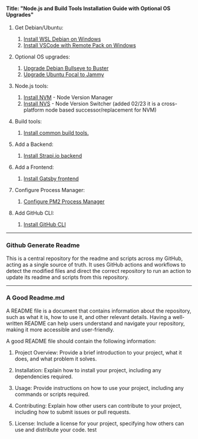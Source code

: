 #### Title: "Node.js and Build Tools Installation Guide with Optional OS Upgrades"

1. Get Debian/Ubuntu:
   1. [Install WSL Debian on Windows](https://github.com/brettjrea/Windows_WSL_Debian)
   2. [Install VSCode with Remote Pack on Windows](https://github.com/brettjrea/Windows_VSC_Remote_Pack)

2. Optional OS upgrades:
   1. [Upgrade Debian Bullseye to Buster](https://github.com/brettjrea/Debian_Bullseye_Upgrade_Script)
   2. [Upgrade Ubuntu Focal to Jammy](https://github.com/brettjrea/Ubuntu_Jammy_Upgrade_Script)

3. Node.js tools:
   1. [Install NVM](https://github.com/brettjrea/Debian_Install_NVM) - Node Version Manager
   2. [Install NVS](https://github.com/brettjrea/Debian_Install_NVS) - Node Version Switcher (added 02/23 it is a cross-platform node based successor/replacement for NVM)
   
4. Build tools:
   1. [Install common build tools.](https://github.com/brettjrea/Debian_Install_Common_Build_Tools)
   
6. Add a Backend:
   1. [Install Strapi.io backend](https://github.com/brettjrea/Debian_Strapi_Backend_API)
  
7. Add a Frontend:
   1. [Install Gatsby frontend](https://github.com/brettjrea/Debian_Gatsby_Frontend_Client)
 
8. Configure Process Manager:
   1. [Configure PM2 Process Manager](https://github.com/brettjrea/Debian_Configure_PM2)

9. Add GitHub CLI:
   1. [Install GitHub CLI](https://github.com/brettjrea/Debian_Install_GitHub_CLI)
---
### Github Generate Readme

This is a central repository for the readme and scripts across my GitHub, acting as a single source of truth. It uses GitHub actions and workflows to detect the modified files and direct the correct repository to run an action to update its readme and scripts from this repository.

---

### A Good Readme.md
A README file is a document that contains information about the repository, such as what it is, how to use it, and other relevant details. Having a well-written README can help users understand and navigate your repository, making it more accessible and user-friendly.

A good README file should contain the following information:

 1. Project Overview: Provide a brief introduction to your project, what it does, and what problem it solves.

 2. Installation: Explain how to install your project, including any dependencies required.

 3. Usage: Provide instructions on how to use your project, including any commands or scripts required.

 4. Contributing: Explain how other users can contribute to your project, including how to submit issues or pull requests.

 5. License: Include a license for your project, specifying how others can use and distribute your code.
test
